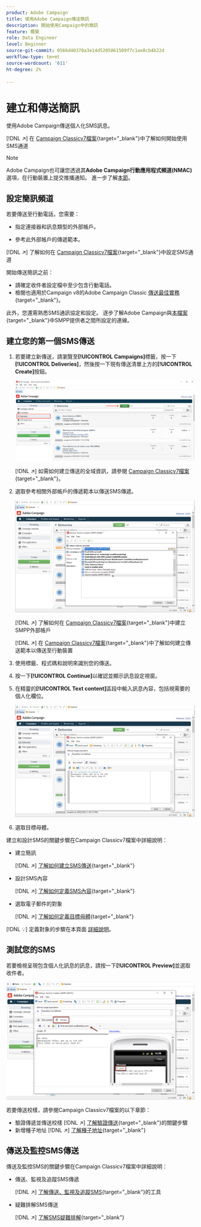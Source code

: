 ```yaml
---
product: Adobe Campaign
title: 使用Adobe Campaign傳送簡訊
description: 開始使用Campaign中的簡訊
feature: 概覽
role: Data Engineer
level: Beginner
source-git-commit: 0566d40370a3e14d5205861509f7c1ae8cb4b22d
workflow-type: tm+mt
source-wordcount: '611'
ht-degree: 2%

---
```


# 建立和傳送簡訊

使用Adobe Campaign傳送個人化SMS訊息。

[!DNL :arrow_upper_right:] 在 [Campaign Classicv7檔案](https://experienceleague.adobe.com/docs/campaign-classic/using/sending-messages/sending-messages-on-mobiles/sms-channel.html){target=&quot;_blank&quot;}中了解如何開始使用SMS通道

>[!NOTE]
>
>Adobe Campaign也可讓您透過其&#x200B;**Adobe Campaign行動應用程式頻道(NMAC)**&#x200B;選項，在行動裝置上提交推播通知。 進一步了解[本節](push.md)。

## 設定簡訊頻道

若要傳送至行動電話，您需要：

* 指定連接器和訊息類型的外部帳戶。

* 參考此外部帳戶的傳遞範本。

[!DNL :arrow_upper_right:]  了解如何在 [Campaign Classicv7檔案](https://experienceleague.adobe.com/docs/campaign-classic/using/sending-messages/sending-messages-on-mobiles/sms-set-up.html?lang=en#sending-messages){target=&quot;_blank&quot;}中設定SMS通道

開始傳送簡訊之前：

* 請確定收件者設定檔中至少包含行動電話。
* 檢閱也適用於Campaign v8的Adobe Campaign Classic [傳送最佳實務](https://experienceleague.adobe.com/docs/campaign-classic/using/sending-messages/key-steps-when-creating-a-delivery/delivery-bestpractices/delivery-best-practices.html?lang=en#sending-messages){target=&quot;_blank&quot;}。

此外，您還需熟悉SMS通訊協定和設定。 逐步了解Adobe Campaign與[本檔案](https://experienceleague.adobe.com/docs/campaign-classic/using/sending-messages/sending-messages-on-mobiles/sms-protocol.html?lang=en#sending-messages){target=&quot;_blank&quot;}中SMPP提供者之間所設定的連線。

## 建立您的第一個SMS傳送

1. 若要建立新傳送，請瀏覽至&#x200B;**[!UICONTROL Campaigns]**&#x200B;標籤，按一下&#x200B;**[!UICONTROL Deliveries]**，然後按一下現有傳送清單上方的&#x200B;**[!UICONTROL Create]**&#x200B;按鈕。

   ![](assets/delivery_step_1.png)

   [!DNL :arrow_upper_right:] 如需如何建立傳送的全域資訊，請參閱 [Campaign Classicv7檔案](https://experienceleague.adobe.com/docs/campaign-classic/using/sending-messages/key-steps-when-creating-a-delivery/steps-about-delivery-creation-steps.html?lang=en#sending-messages){target=&quot;_blank&quot;}。

1. 選取參考相關外部帳戶的傳遞範本以傳送SMS傳遞。

   ![](assets/sms-template-list.png)

   [!DNL :arrow_upper_right:] 了解如何在 [Campaign Classicv7檔案](https://experienceleague.adobe.com/docs/campaign-classic/using/sending-messages/sending-messages-on-mobiles/sms-set-up.html?lang=en#creating-an-smpp-external-account){target=&quot;_blank&quot;}中建立SMPP外部帳戶

   [!DNL :arrow_upper_right:] 在 [Campaign Classicv7檔案](https://experienceleague.adobe.com/docs/campaign-classic/using/sending-messages/sending-messages-on-mobiles/sms-set-up.html?lang=en#changing-the-delivery-template){target=&quot;_blank&quot;}中了解如何建立傳送範本以傳送至行動裝置

1. 使用標籤、程式碼和說明來識別您的傳送。

1. 按一下&#x200B;**[!UICONTROL Continue]**&#x200B;以確認並顯示訊息設定視窗。

1. 在精靈的&#x200B;**[!UICONTROL Text content]**&#x200B;區段中輸入訊息內容，包括視需要的個人化欄位。

   ![](assets/sms-content.png)

1. 選取目標母體。

建立和設計SMS的關鍵步驟在Campaign Classicv7檔案中詳細說明：

* 建立簡訊

   [!DNL :arrow_upper_right:] [了解如何建立SMS傳送](https://experienceleague.adobe.com/docs/campaign-classic/using/sending-messages/sending-messages-on-mobiles/sms-create.html?lang=en#sending-messages){target=&quot;_blank&quot;}

* 設計SMS內容

   [!DNL :arrow_upper_right:] [了解如何定義SMS內容](https://experienceleague.adobe.com/docs/campaign-classic/using/sending-messages/sending-messages-on-mobiles/sms-create.html?lang=en#defining-the-sms-content){target=&quot;_blank&quot;}

* 選取電子郵件的對象

   [!DNL :arrow_upper_right:] [了解如何定義目標母體](https://experienceleague.adobe.com/docs/campaign-classic/using/sending-messages/key-steps-when-creating-a-delivery/steps-defining-the-target-population.html){target=&quot;_blank&quot;}

[!DNL :bulb:] 定義對象的步驟在本頁面 [詳細說明](../start/audiences.md)。

## 測試您的SMS

若要檢視呈現包含個人化訊息的訊息，請按一下&#x200B;**[!UICONTROL Preview]**&#x200B;並選取收件者。

![](assets/sms-preview.png)

若要傳送校樣，請參閱Campaign Classicv7檔案的以下章節：

* 驗證傳遞並傳送校樣
   [!DNL :arrow_upper_right:] [了解驗證傳送](https://experienceleague.adobe.com/docs/campaign-classic/using/sending-messages/key-steps-when-creating-a-delivery/steps-validating-the-delivery.html){target=&quot;_blank&quot;}的關鍵步驟
* 新增種子地址
   [!DNL :arrow_upper_right:] [了解種子地址](https://experienceleague.adobe.com/docs/campaign-classic/using/sending-messages/using-seed-addresses/about-seed-addresses.html){target=&quot;_blank&quot;}

## 傳送及監控SMS傳送

傳送及監控SMS的關鍵步驟在Campaign Classicv7檔案中詳細說明：

* 傳送、監視及追蹤SMS傳遞

   [!DNL :arrow_upper_right:] [了解傳送、監視及追蹤SMS](https://experienceleague.adobe.com/docs/campaign-classic/using/sending-messages/sending-messages-on-mobiles/sms-send.html?lang=en#sending-messages){target=&quot;_blank&quot;}的工具

* 疑難排解SMS傳送

   [!DNL :arrow_upper_right:] [了解SMS疑難排解](https://experienceleague.adobe.com/docs/campaign-classic/using/sending-messages/sending-messages-on-mobiles/troubleshooting-sms.html?lang=en#sending-messages){target=&quot;_blank&quot;}
